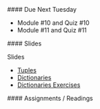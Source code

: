 <article class="due" markdown="block">
####  Due Next Tuesday

* Module #10 and Quiz #10
* Module #11 and Quiz #11

</article>

<article class="slides" markdown="block">
####  Slides

Slides

* [Tuples](classes/25/tuples.html) 
* [Dictionaries](classes/25/dictionaries.html)
* [Dictionaries Exercises](classes/25/exercises.html)

<!--
[Dictionaries Review](classes/26/dictionaries_review.html)
and [Tuples Review](classes/25/tuples_review.html)

Midterm Solutions

* [midterm_2_008_evergreen_solutions.pdf](resources/handouts/midterm_2/midterm_2_008_evergreen_solutions.pdf)
* [midterm_2_008_cactus_solutions.pdf](resources/handouts/midterm_2/midterm_2_008_cactus_solutions.pdf)
-->

</article>

<article class="assignments" markdown="block">
####  Assignments / Readings		

</article>
